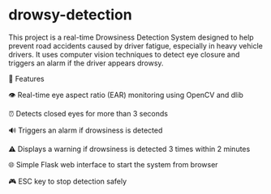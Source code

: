 # drowsy-detection
This project is a real-time Drowsiness Detection System designed to help prevent road accidents caused by driver fatigue, especially in heavy vehicle drivers. It uses computer vision techniques to detect eye closure and triggers an alarm if the driver appears drowsy.

📌 Features

  👁️ Real-time eye aspect ratio (EAR) monitoring using OpenCV and dlib

  ⏰ Detects closed eyes for more than 3 seconds

  🔊 Triggers an alarm if drowsiness is detected

  ⚠️ Displays a warning if drowsiness is detected 3 times within 2 minutes

  🌐 Simple Flask web interface to start the system from browser

  🎮 ESC key to stop detection safely
  
